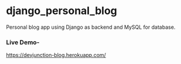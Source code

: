 # django_personal_blog
Personal blog app using Django as backend and MySQL for database.

### Live Demo-
https://devjunction-blog.herokuapp.com/